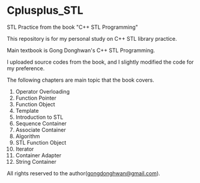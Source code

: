 # Cplusplus_STL

STL Practice from the book "C++ STL Programming"

This repository is for my personal study on C++ STL library practice.

Main textbook is Gong Donghwan's C++ STL Programming.

I uploaded source codes from the book, and I slightly modified the code for my preference.

The following chapters are main topic that the book covers.

1. Operator Overloading
2. Function Pointer 
3. Function Object
4. Template
5. Introduction to STL
6. Sequence Container
7. Associate Container
8. Algorithm
9. STL Function Object
10. Iterator
11. Container Adapter
12. String Container

All rights reserved to the author(gongdonghwan@gmail.com).
